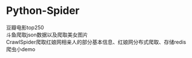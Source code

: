 # Python-Spider
豆瓣电影top250<br>
斗鱼爬取json数据以及爬取美女图片<br>
CrawlSpider爬取红娘网相亲人的部分基本信息、红娘网分布式爬取、存储redis<br>
爬虫小demo

